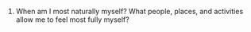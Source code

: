 1. When am I most naturally myself? What people, places, and activities allow me to feel most fully myself?